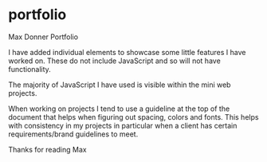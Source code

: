 # portfolio
Max Donner Portfolio

I have added individual elements to showcase some little features I have worked on. These do not include JavaScript and so will not have functionality.

The majority of JavaScript I have used is visible within the mini web projects.

When working on projects I tend to use a guideline at the top of the document that helps when figuring out spacing, colors and fonts. This helps with consistency in my projects in particular when a client has certain requirements/brand guidelines to meet.

Thanks for reading
Max
